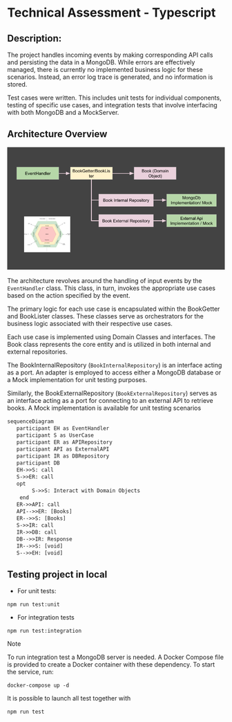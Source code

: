 # Technical Assessment - Typescript

## Description:

The project handles incoming events by making corresponding API calls and persisting the data in a MongoDB. While errors are effectively managed, there is currently no implemented business logic for these scenarios. Instead, an error log trace is generated, and no information is stored.

Test cases were written. This includes unit tests for individual components, testing of specific use cases, and integration tests that involve interfacing with both MongoDB and a MockServer.

## Architecture Overview

![Alt Text](Arquitectura.png)

The architecture revolves around the handling of input events by the `EventHandler` class. This class, in turn, invokes the appropriate use cases based on the action specified by the event.

The primary logic for each use case is encapsulated within the BookGetter and BookLister classes. These classes serve as orchestrators for the business logic associated with their respective use cases.

Each use case is implemented using Domain Classes and interfaces. The Book class represents the core entity and is utilized in both internal and external repositories.

The BookInternalRepository (`BookInternalRepository`) is an interface acting as a port. An adapter is employed to access either a MongoDB database or a Mock implementation for unit testing purposes.

Similarly, the BookExternalRepository (`BookExternalRepository`) serves as an interface acting as a port for connecting to an external API to retrieve books. A Mock implementation is available for unit testing scenarios

```mermaid
sequenceDiagram
   participant EH as EventHandler
   participant S as UserCase
   participant ER as APIRepository
   participant API as ExternalAPI
   participant IR as DBRepository
   participant DB
   EH->>S: call
   S->>ER: call
   opt
        S->>S: Interact with Domain Objects
    end
   ER->>API: call
   API-->>ER: [Books]
   ER-->>S: [Books]
   S->>IR: call
   IR->>DB: call
   DB-->>IR: Response
   IR-->>S: [void]
   S-->>EH: [void]
```

## Testing project in local

- For unit tests:

```
npm run test:unit

```

- For integration tests

```
npm run test:integration
```

> [!Note]
> To run integration test a MongoDB server is needed. A Docker Compose file is provided to create a Docker container with these dependency. To start the service, run:

```
docker-compose up -d
```

It is possible to launch all test together with

```
npm run test

```
